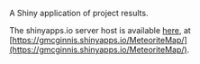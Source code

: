 A Shiny application of project results.

The shinyapps.io server host is available [here](https://gmcginnis.shinyapps.io/MeteoriteMap/), at [https://gmcginnis.shinyapps.io/MeteoriteMap/](https://gmcginnis.shinyapps.io/MeteoriteMap/).